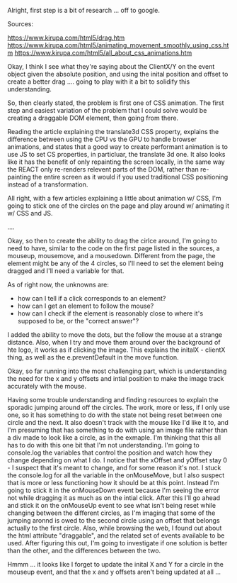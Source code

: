 Alright, first step is a bit of research ... off to google. 

Sources:

https://www.kirupa.com/html5/drag.htm
https://www.kirupa.com/html5/animating_movement_smoothly_using_css.htm
https://www.kirupa.com/html5/all_about_css_animations.htm


Okay, I think I see what they're saying about the ClientX/Y on the event object given the absolute position, and using the inital position and offset to create a better drag .... going to play with it a bit to solidify this understanding. 

So, then clearly stated, the problem is first one of CSS animation. The first step and easiest variation of the problem that I could solve would be creating a draggable DOM element, then going from there. 

Reading the article explaining the translate3d CSS property, explains the difference between using the CPU vs the GPU to handle browser animations, and states that a good way to create performant animation is to use JS to set CS properties, in particluar, 
the translate 3d one. It also looks like it has the benefit of only repainting the screen locally, in the same way the REACT only re-renders relevent parts of the DOM, rather than re-painting the entire screen as it would if you used traditional CSS positioning instead of a transformation. 

All right, with a few articles explaining a little about animation w/ CSS, I'm going to stick one of the circles on the page and play around w/ animating it w/ CSS and JS. 

.... 


Okay, so then to create the ability to drag the cirlce around, I'm going to need to have, similar to the code on the first page listed in the sources, a mouseup, mousemove, and a mousedown. Different from the page, the element might be any of the 4 circles, so I'll need to set the element being dragged and I'll need a variable for that. 

As of right now, the unknowns are:

- how can I tell if a click corresponds to an element?
- how can I get an element to follow the mouse?
- how can I check if the element is reasonably close to where it's supposed to be, or the "correct answer"?


I added the ability to move the dots, but the follow the mouse at a strange distance. Also, when I try and move them around over the background of hte logo, it works as if clicking the image. This explains the initalX - clientX thing, as well as the e.preventDefault in the move function. 


Okay, so far running into the most challenging part, which is understanding the need for the x and y offsets and intial position to make the image track accurately with the mouse. 


Having some trouble understanding and finding resources to explain the sporadic jumping around off the circles. The work, more or less, if I only use one, so it has something to do with the state not being reset between one circle and the next. It also doesn't track with the mouse like I'd like it to, and I'm presuming that has something to do with using an image file rather than a div made to look like a circle, as in the exmaple. I'm thinking that this all has to do with this one bit that I'm not understanding. I'm going to console.log the variables that control the position and watch how they change depending on what I do. I notice that the xOffset and yOffset stay 0 - I suspect that it's meant to change, and for some reason it's not. I stuck the console.log for all the variable in the onMouseMove, but I also suspect that is more or less functioning how it should be at this point. Instead I'm going to stick it in the onMouseDown event because I'm seeing the error not while dragging it as much as on the intial click. After this I'll go ahead and stick it on the onMouseUp event to see what isn't being reset while changing between the different circles, as I'm imaging that some of the jumping aronnd is owed to the second circle using an offset that belongs actually to the first circle. Also, while browsing the web, I found out about the html attribute "draggable", and the related set of events available to be used. After figuring this out, I'm going to investigate if one solution is better than the other, and the differences between the two. 


Hmmm ... it looks like I forget to update the inital X and Y for a circle in the mouseup event, and that the 
x and y offsets aren't being updated at all ... 